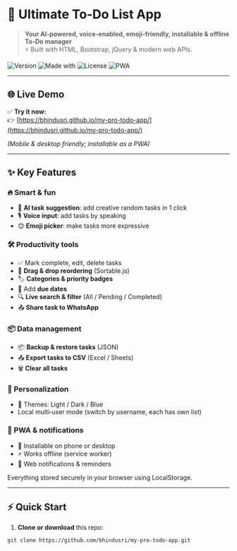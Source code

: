 # 📝 Ultimate To‑Do List App

> **Your AI‑powered, voice‑enabled, emoji‑friendly, installable & offline To‑Do manager**  
> ⚡ Built with HTML, Bootstrap, jQuery & modern web APIs.

![Version](https://img.shields.io/badge/Version-1.0-blue)
![Made with](https://img.shields.io/badge/Made%20with-HTML%2C%20Bootstrap%2C%20jQuery-orange)
![License](https://img.shields.io/badge/License-MIT-green)
![PWA](https://img.shields.io/badge/PWA-Ready-brightgreen)

---

## 🌐 **Live Demo**
✅ **Try it now:**  
👉 [https://bhindusri.github.io/my-pro-todo-app/](https://bhindusri.github.io/my-pro-todo-app/)

*(Mobile & desktop friendly; installable as a PWA)*

---

## ✨ **Key Features**

### 🔥 Smart & fun
- 🤖 **AI task suggestion**: add creative random tasks in 1 click
- 🎙 **Voice input**: add tasks by speaking
- 😊 **Emoji picker**: make tasks more expressive

### 🛠 Productivity tools
- ✅ Mark complete, edit, delete tasks
- 🔀 **Drag & drop reordering** (Sortable.js)
- 🏷 **Categories & priority badges**
- 📅 Add **due dates**
- 🔍 **Live search & filter** (All / Pending / Completed)
- 📤 **Share task to WhatsApp**

### 📦 Data management
- 📦 **Backup & restore tasks** (JSON)
- 📤 **Export tasks to CSV** (Excel / Sheets)
- 🗑 **Clear all tasks**

### 🌈 Personalization
- 🌈 Themes: Light / Dark / Blue
- Local multi‑user mode (switch by username, each has own list)

### 📲 PWA & notifications
- 📲 Installable on phone or desktop
- ⚡ Works offline (service worker)
- 🔔 Web notifications & reminders

Everything stored securely in your browser using LocalStorage.

---

## ⚡ **Quick Start**

1. **Clone or download** this repo:
```bash
git clone https://github.com/bhindusri/my-pro-todo-app.git
